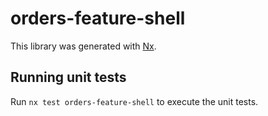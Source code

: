 # orders-feature-shell

This library was generated with [Nx](https://nx.dev).

## Running unit tests

Run `nx test orders-feature-shell` to execute the unit tests.
